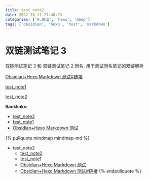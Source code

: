 ```yaml
---
title: test_note2
date: 2022-10-11 21:40:23
categories: ['9.输出', 'hexo', 'deep']
tags: ['obsidian', 'hexo', 'test', 'markdown']
---
```

# 双链测试笔记 3

双链测试笔记 3 和 双链测试笔记 2 同名, 用于测试同名笔记的双链解析

[Obsidian+Hexo Markdown 测试#链接](../cf5e875dd18a1a28fcad3f7d9ef0f7f956287483/#链接)

[test_note1](../a58ee0e911c1ffedefc347d0eac29b0f5fae0d41)

[test_note2](../a1051e510da0bf87d685c05b40001b7020d14a66)


**Backlinks:**

- [test_note2](../a1051e510da0bf87d685c05b40001b7020d14a66)
- [test_note1](../a58ee0e911c1ffedefc347d0eac29b0f5fae0d41)
- [Obsidian+Hexo Markdown 测试](../cf5e875dd18a1a28fcad3f7d9ef0f7f956287483)

{% pullquote mindmap mindmap-md %}
- test_note2
  - [test_note2](../a1051e510da0bf87d685c05b40001b7020d14a66)
  - [test_note1](../a58ee0e911c1ffedefc347d0eac29b0f5fae0d41)
  - [Obsidian+Hexo Markdown 测试](../cf5e875dd18a1a28fcad3f7d9ef0f7f956287483)
  - [Obsidian+Hexo Markdown 测试#链接](../cf5e875dd18a1a28fcad3f7d9ef0f7f956287483/#链接)
{% endpullquote %}